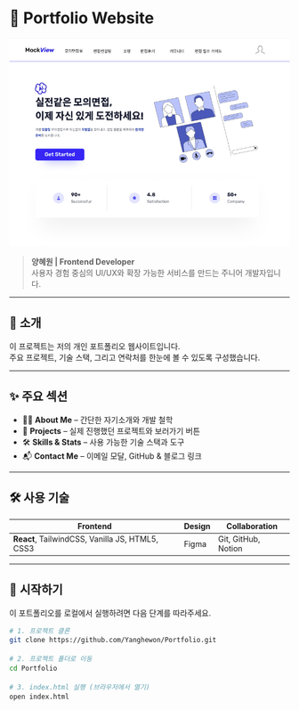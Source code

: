 # 🌟 Portfolio Website

![Banner](images/mockView.png)

> **양혜원 | Frontend Developer**  
> 사용자 경험 중심의 UI/UX와 확장 가능한 서비스를 만드는 주니어 개발자입니다.

---

## 📖 소개
이 프로젝트는 저의 개인 포트폴리오 웹사이트입니다.  
주요 프로젝트, 기술 스택, 그리고 연락처를 한눈에 볼 수 있도록 구성했습니다.

---

## ✨ 주요 섹션
- 🧑‍💻 **About Me** – 간단한 자기소개와 개발 철학
- 📂 **Projects** – 실제 진행했던 프로젝트와 보러가기 버튼
- 🛠 **Skills & Stats** – 사용 가능한 기술 스택과 도구
- 📬 **Contact Me** – 이메일 모달, GitHub & 블로그 링크

---

## 🛠 사용 기술
| Frontend | Design | Collaboration |
|---------|--------|---------------|
| **React**, TailwindCSS, Vanilla JS, HTML5, CSS3 | Figma | Git, GitHub, Notion |

---

## 🚀 시작하기
이 포트폴리오를 로컬에서 실행하려면 다음 단계를 따라주세요.

```bash
# 1. 프로젝트 클론
git clone https://github.com/Yanghewon/Portfolio.git

# 2. 프로젝트 폴더로 이동
cd Portfolio

# 3. index.html 실행 (브라우저에서 열기)
open index.html
